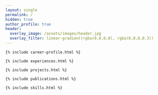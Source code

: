 ```yaml
---
layout: single
permalink: /
hidden: true
author_profile: true
header:
  overlay_image: /assets/images/header.jpg
  overlay_filter: linear-gradient(rgba(0,0,0,0), rgba(0,0,0,0.3))
---
```


<div class="main-wrapper">

	{% include career-profile.html %}

	{% include experiences.html %}

	{% include projects.html %}

	{% include publications.html %}

	{% include skills.html %}

</div>